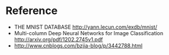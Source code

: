 # Reference

* THE MNIST DATABASE http://yann.lecun.com/exdb/mnist/
* Multi-column Deep Neural Networks for Image Classification http://arxiv.org/pdf/1202.2745v1.pdf
* http://www.cnblogs.com/bzjia-blog/p/3442788.html